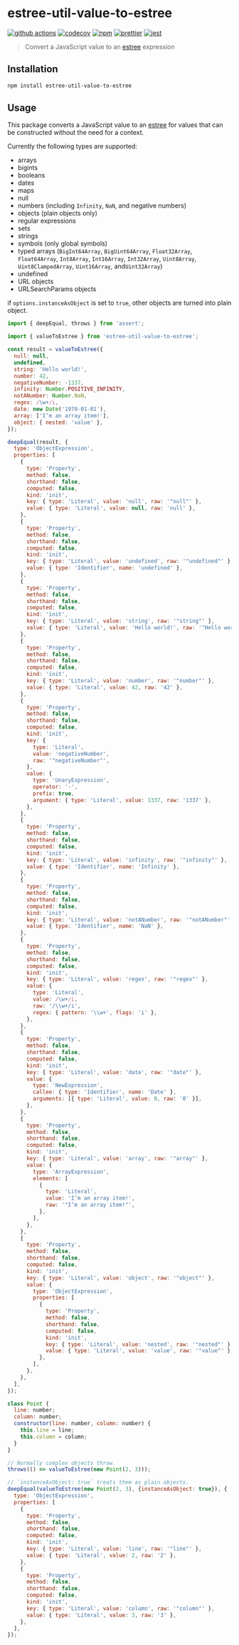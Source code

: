 # estree-util-value-to-estree

[![github actions][github actions badge]][github actions] [![codecov][codecov badge]][codecov]
[![npm][npm badge]][npm] [![prettier][prettier badge]][prettier] [![jest][jest badge]][jest]

> Convert a JavaScript value to an [estree][] expression

## Installation

```sh
npm install estree-util-value-to-estree
```

## Usage

This package converts a JavaScript value to an [estree][] for values that can be constructed without
the need for a context.

Currently the following types are supported:

- arrays
- bigints
- booleans
- dates
- maps
- null
- numbers (including `Infinity`, `NaN`, and negative numbers)
- objects (plain objects only)
- regular expressions
- sets
- strings
- symbols (only global symbols)
- typed arrays (`BigInt64Array`, `BigUint64Array`, `Float32Array`, `Float64Array`, `Int8Array`,
  `Int16Array`, `Int32Array`, `Uint8Array`, `Uint8ClampedArray`, `Uint16Array`, and`Uint32Array`)
- undefined
- URL objects
- URLSearchParams objects

if `options.instanceAsObject` is set to `true`, other objects are turned into
plain object.

```js
import { deepEqual, throws } from 'assert';

import { valueToEstree } from 'estree-util-value-to-estree';

const result = valueToEstree({
  null: null,
  undefined,
  string: 'Hello world!',
  number: 42,
  negativeNumber: -1337,
  infinity: Number.POSITIVE_INFINITY,
  notANumber: Number.NaN,
  regex: /\w+/i,
  date: new Date('1970-01-01'),
  array: ['I’m an array item!'],
  object: { nested: 'value' },
});

deepEqual(result, {
  type: 'ObjectExpression',
  properties: [
    {
      type: 'Property',
      method: false,
      shorthand: false,
      computed: false,
      kind: 'init',
      key: { type: 'Literal', value: 'null', raw: '"null"' },
      value: { type: 'Literal', value: null, raw: 'null' },
    },
    {
      type: 'Property',
      method: false,
      shorthand: false,
      computed: false,
      kind: 'init',
      key: { type: 'Literal', value: 'undefined', raw: '"undefined"' },
      value: { type: 'Identifier', name: 'undefined' },
    },
    {
      type: 'Property',
      method: false,
      shorthand: false,
      computed: false,
      kind: 'init',
      key: { type: 'Literal', value: 'string', raw: '"string"' },
      value: { type: 'Literal', value: 'Hello world!', raw: '"Hello world!"' },
    },
    {
      type: 'Property',
      method: false,
      shorthand: false,
      computed: false,
      kind: 'init',
      key: { type: 'Literal', value: 'number', raw: '"number"' },
      value: { type: 'Literal', value: 42, raw: '42' },
    },
    {
      type: 'Property',
      method: false,
      shorthand: false,
      computed: false,
      kind: 'init',
      key: {
        type: 'Literal',
        value: 'negativeNumber',
        raw: '"negativeNumber"',
      },
      value: {
        type: 'UnaryExpression',
        operator: '-',
        prefix: true,
        argument: { type: 'Literal', value: 1337, raw: '1337' },
      },
    },
    {
      type: 'Property',
      method: false,
      shorthand: false,
      computed: false,
      kind: 'init',
      key: { type: 'Literal', value: 'infinity', raw: '"infinity"' },
      value: { type: 'Identifier', name: 'Infinity' },
    },
    {
      type: 'Property',
      method: false,
      shorthand: false,
      computed: false,
      kind: 'init',
      key: { type: 'Literal', value: 'notANumber', raw: '"notANumber"' },
      value: { type: 'Identifier', name: 'NaN' },
    },
    {
      type: 'Property',
      method: false,
      shorthand: false,
      computed: false,
      kind: 'init',
      key: { type: 'Literal', value: 'regex', raw: '"regex"' },
      value: {
        type: 'Literal',
        value: /\w+/i,
        raw: '/\\w+/i',
        regex: { pattern: '\\w+', flags: 'i' },
      },
    },
    {
      type: 'Property',
      method: false,
      shorthand: false,
      computed: false,
      kind: 'init',
      key: { type: 'Literal', value: 'date', raw: '"date"' },
      value: {
        type: 'NewExpression',
        callee: { type: 'Identifier', name: 'Date' },
        arguments: [{ type: 'Literal', value: 0, raw: '0' }],
      },
    },
    {
      type: 'Property',
      method: false,
      shorthand: false,
      computed: false,
      kind: 'init',
      key: { type: 'Literal', value: 'array', raw: '"array"' },
      value: {
        type: 'ArrayExpression',
        elements: [
          {
            type: 'Literal',
            value: 'I’m an array item!',
            raw: '"I’m an array item!"',
          },
        ],
      },
    },
    {
      type: 'Property',
      method: false,
      shorthand: false,
      computed: false,
      kind: 'init',
      key: { type: 'Literal', value: 'object', raw: '"object"' },
      value: {
        type: 'ObjectExpression',
        properties: [
          {
            type: 'Property',
            method: false,
            shorthand: false,
            computed: false,
            kind: 'init',
            key: { type: 'Literal', value: 'nested', raw: '"nested"' },
            value: { type: 'Literal', value: 'value', raw: '"value"' },
          },
        ],
      },
    },
  ],
});

class Point {
  line: number;
  column: number;
  constructor(line: number, column: number) {
    this.line = line;
    this.column = column;
  }
}

// Normally complex objects throw.
throws(() => valueToEstree(new Point(2, 3)));

// `instanceAsObject: true` treats them as plain objects.
deepEqual(valueToEstree(new Point(2, 3), {instanceAsObject: true}), {
  type: 'ObjectExpression',
  properties: [
    {
      type: 'Property',
      method: false,
      shorthand: false,
      computed: false,
      kind: 'init',
      key: { type: 'Literal', value: 'line', raw: '"line"' },
      value: { type: 'Literal', value: 2, raw: '2' },
    },
    {
      type: 'Property',
      method: false,
      shorthand: false,
      computed: false,
      kind: 'init',
      key: { type: 'Literal', value: 'column', raw: '"column"' },
      value: { type: 'Literal', value: 3, raw: '3' },
    },
  ],
});
```

[codecov badge]:
  https://codecov.io/gh/remcohaszing/estree-util-value-to-estree/branch/main/graph/badge.svg
[codecov]: https://codecov.io/gh/remcohaszing/estree-util-value-to-estree
[estree]: https://github.com/estree/estree
[github actions badge]:
  https://github.com/remcohaszing/estree-util-value-to-estree/actions/workflows/ci.yaml/badge.svg
[github actions]:
  https://github.com/remcohaszing/estree-util-value-to-estree/actions/workflows/ci.yaml
[jest badge]: https://jestjs.io/img/jest-badge.svg
[jest]: https://jestjs.io
[npm badge]: https://img.shields.io/npm/v/estree-util-value-to-estree
[npm]: https://www.npmjs.com/package/estree-util-value-to-estree
[prettier badge]: https://img.shields.io/badge/code_style-prettier-ff69b4.svg
[prettier]: https://prettier.io
